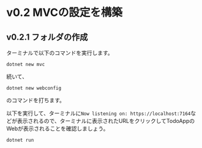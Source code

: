 # v0.2 MVCの設定を構築

## v0.2.1 フォルダの作成

ターミナルで以下のコマンドを実行します。

```
dotnet new mvc
```

続いて、

```
dotnet new webconfig
```

のコマンドを打ちます。

以下を実行して、ターミナルに```Now listening on: https://localhost:7164```などが表示されるので、ターミナルに表示されたURLをクリックしてTodoAppのWebが表示されることを確認しましょう。

```
dotnet run
```